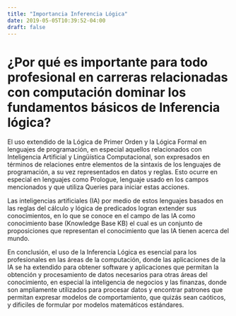 ```yaml
---
title: "Importancia Inferencia Lógica"
date: 2019-05-05T10:39:52-04:00
draft: false
---
```

# ¿Por qué es importante para todo profesional en carreras relacionadas con computación dominar los fundamentos básicos de Inferencia lógica?

El uso extendido de la Lógica de Primer Orden y la Lógica Formal en lenguajes de programación, en especial aquellos relacionados con Inteligencia Artificial y Lingüística Computacional, son expresados en términos de relaciones entre elementos de la sintaxis de los lenguajes de programación, a su vez representados en datos y reglas. Esto ocurre en especial en lenguajes como Prologue, lenguaje usado en los campos mencionados y que utiliza Queries para iniciar estas acciones.

Las inteligencias artificiales (IA) por medio de estos lenguajes basados en las reglas del cálculo y lógica de predicados logran extender sus conocimientos, en lo que se conoce en el campo de las IA como conocimiento base (Knowledge Base KB) el cual es un conjunto de proposiciones que representan el conocimiento que las IA tienen acerca del mundo.

En conclusión, el uso de la Inferencia Lógica es esencial para los profesionales en las áreas de la computación, donde las aplicaciones de la IA se ha extendido para obtener software y aplicaciones que permitan la obtención y procesamiento de datos necesarios para otras áreas del conocimiento, en especial la inteligencia de negocios y las finanzas, donde son ampliamente utilizados para procesar datos y encontrar patrones que permitan expresar modelos de comportamiento, que quizás sean caóticos, y dificiles de formular por modelos matemáticos estándares.



